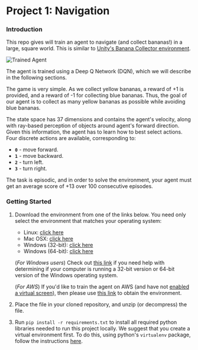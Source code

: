 [//]: # (Image References)

[image1]: https://user-images.githubusercontent.com/10624937/42135619-d90f2f28-7d12-11e8-8823-82b970a54d7e.gif "Trained Agent"

# Project 1: Navigation

### Introduction

This repo gives will train an agent to navigate (and collect bananas!) in a large, square world. This is similar to 
[Unity's Banana Collector environment](https://github.com/Unity-Technologies/ml-agents/blob/master/docs/Learning-Environment-Examples.md#banana-collector). 

![Trained Agent][image1]

The agent is trained using a Deep Q Network (DQN), which we will describe in the following sections. 

The game is very simple. As we collect yellow bananas, a reward of +1 is provided, and a reward of -1 for collecting 
blue bananas. Thus, the goal of our agent is to collect as many yellow bananas as possible while avoiding blue bananas.

The state space has 37 dimensions and contains the agent's velocity, along with ray-based perception of objects around 
agent's forward direction.  Given this information, the agent has to learn how to best select actions.  Four discrete 
actions are available, corresponding to:
- **`0`** - move forward.
- **`1`** - move backward.
- **`2`** - turn left.
- **`3`** - turn right.

The task is episodic, and in order to solve the environment, your agent must get an average score of +13 over 100 
consecutive episodes.

### Getting Started

1. Download the environment from one of the links below.  You need only select the environment that matches your 
operating system:
    - Linux: [click here](https://s3-us-west-1.amazonaws.com/udacity-drlnd/P1/Banana/Banana_Linux.zip)
    - Mac OSX: [click here](https://s3-us-west-1.amazonaws.com/udacity-drlnd/P1/Banana/Banana.app.zip)
    - Windows (32-bit): [click here](https://s3-us-west-1.amazonaws.com/udacity-drlnd/P1/Banana/Banana_Windows_x86.zip)
    - Windows (64-bit): [click here](https://s3-us-west-1.amazonaws.com/udacity-drlnd/P1/Banana/Banana_Windows_x86_64.zip)
    
    (_For Windows users_) Check out [this link](https://support.microsoft.com/en-us/help/827218/how-to-determine-whether-a-computer-is-running-a-32-bit-version-or-64) if you need help with determining if your computer is running a 32-bit version or 64-bit version of the Windows operating system.

    (_For AWS_) If you'd like to train the agent on AWS (and have not [enabled a virtual screen](https://github.com/Unity-Technologies/ml-agents/blob/master/docs/Training-on-Amazon-Web-Service.md)), then please use [this link](https://s3-us-west-1.amazonaws.com/udacity-drlnd/P1/Banana/Banana_Linux_NoVis.zip) to obtain the environment.

2. Place the file in your cloned repository, and unzip (or decompress) the file.

3. Run `pip install -r requirements.txt` to install all required python libraries needed to run this project locally. 
We suggest that you create a virtual environment first. To do this, using python's `virtualenv` package, follow the 
instructions [here](https://gist.github.com/Geoyi/d9fab4f609e9f75941946be45000632b).
